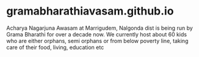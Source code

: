 # gramabharathiavasam.github.io
Acharya Nagarjuna Awasam at Marrigudem, Nalgonda dist is being run by Grama Bharathi for over a decade now. We currently host about 60 kids who are either orphans, semi orphans or from below poverty line, taking care of their food, living, education etc
